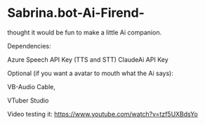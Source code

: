 # Sabrina.bot-Ai-Firend-
thought it would be fun to make a little Ai companion.

Dependencies: 

  Azure Speech API Key (TTS and STT)
  ClaudeAi API Key

  Optional (if you want a avatar to mouth what the Ai says):
    
  VB-Audio Cable,
    
  VTuber Studio
  

Video testing it: 
https://www.youtube.com/watch?v=tzf5UXBdsYo 
